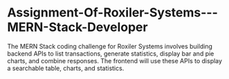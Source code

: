 # Assignment-Of-Roxiler-Systems---MERN-Stack-Developer
The MERN Stack coding challenge for Roxiler Systems involves building backend APIs to list transactions, generate statistics, display bar and pie charts, and combine responses. The frontend will use these APIs to display a searchable table, charts, and statistics. 
